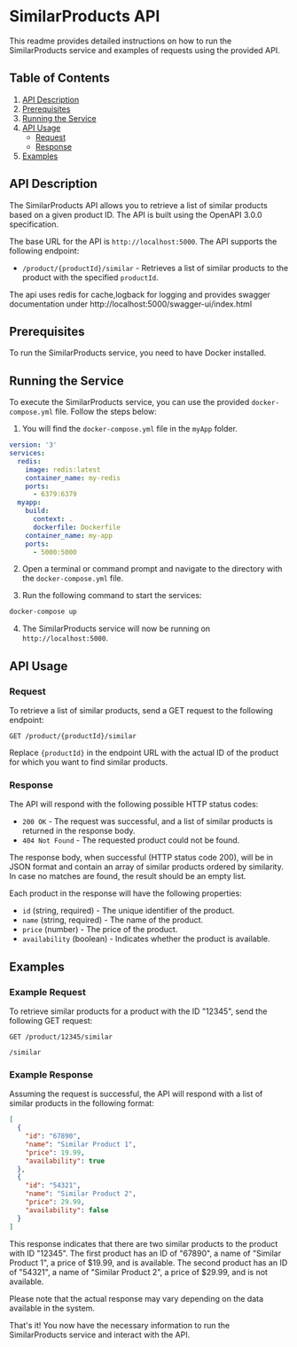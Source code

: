 
# SimilarProducts API

This readme provides detailed instructions on how to run the SimilarProducts service and examples of requests using the provided API.

## Table of Contents
1. [API Description](#api-description)
2. [Prerequisites](#prerequisites)
3. [Running the Service](#running-the-service)
4. [API Usage](#api-usage)
    - [Request](#request)
    - [Response](#response)
5. [Examples](#examples)

## API Description<a name="api-description"></a>

The SimilarProducts API allows you to retrieve a list of similar products based on a given product ID. The API is built using the OpenAPI 3.0.0 specification.

The base URL for the API is `http://localhost:5000`. The API supports the following endpoint:

- `/product/{productId}/similar` - Retrieves a list of similar products to the product with the specified `productId`.

The api uses redis for cache,logback for logging and provides swagger documentation under http://localhost:5000/swagger-ui/index.html

## Prerequisites<a name="prerequisites"></a>

To run the SimilarProducts service, you need to have Docker installed.

## Running the Service<a name="running-the-service"></a>

To execute the SimilarProducts service, you can use the provided `docker-compose.yml` file. Follow the steps below:

1. You will find the `docker-compose.yml` file in the `myApp` folder.

```yaml
version: '3'
services:
  redis:
    image: redis:latest
    container_name: my-redis
    ports:
      - 6379:6379
  myapp:
    build:
      context: .
      dockerfile: Dockerfile
    container_name: my-app
    ports:
      - 5000:5000
```

2. Open a terminal or command prompt and navigate to the directory with the `docker-compose.yml` file.

3. Run the following command to start the services:

```bash
docker-compose up
```

4. The SimilarProducts service will now be running on `http://localhost:5000`.

## API Usage<a name="api-usage"></a>

### Request<a name="request"></a>

To retrieve a list of similar products, send a GET request to the following endpoint:

```
GET /product/{productId}/similar
```

Replace `{productId}` in the endpoint URL with the actual ID of the product for which you want to find similar products.

### Response<a name="response"></a>

The API will respond with the following possible HTTP status codes:

- `200 OK` - The request was successful, and a list of similar products is returned in the response body.
- `404 Not Found` - The requested product could not be found.

The response body, when successful (HTTP status code 200), will be in JSON format and contain an array of similar products ordered by similarity. In case no matches are found, the result should be an empty list.

Each product in the response will have the following properties:

- `id` (string, required) - The unique identifier of the product.
- `name` (string, required) - The name of the product.
- `price` (number) - The price of the product.
- `availability` (boolean) - Indicates whether the product is available.

## Examples<a name="examples"></a>

### Example Request

To retrieve similar products for a product with the ID "12345", send the following GET request:

```
GET /product/12345/similar

/similar
```

### Example Response

Assuming the request is successful, the API will respond with a list of similar products in the following format:

```json
[
  {
    "id": "67890",
    "name": "Similar Product 1",
    "price": 19.99,
    "availability": true
  },
  {
    "id": "54321",
    "name": "Similar Product 2",
    "price": 29.99,
    "availability": false
  }
]
```

This response indicates that there are two similar products to the product with ID "12345". The first product has an ID of "67890", a name of "Similar Product 1", a price of $19.99, and is available. The second product has an ID of "54321", a name of "Similar Product 2", a price of $29.99, and is not available.

Please note that the actual response may vary depending on the data available in the system.

That's it! You now have the necessary information to run the SimilarProducts service and interact with the API.
